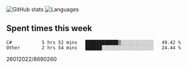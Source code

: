 ![GitHub stats](https://github-readme-stats.vercel.app/api?username=emipa606&theme=github_dark&show_icons=true) 
![Languages](https://github-readme-stats.vercel.app/api/top-langs/?username=emipa606&theme=github_dark&layout=compact)

## Spent times this week
<!--START_SECTION:waka-->

```text
C#           5 hrs 52 mins   ████████████▒░░░░░░░░░░░░   49.42 %
Other        2 hrs 54 mins   ██████░░░░░░░░░░░░░░░░░░░   24.44 %
```

<!--END_SECTION:waka-->


26012022/8690260

